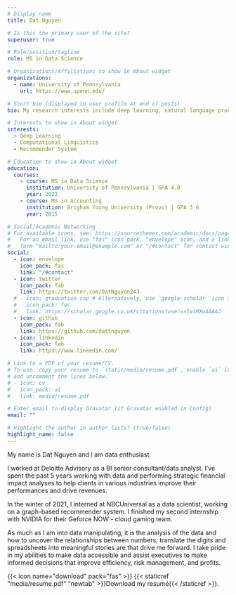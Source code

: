 ```yaml
---
# Display name
title: Dat Nguyen

# Is this the primary user of the site?
superuser: true

# Role/position/tagline
role: MS in Data Science

# Organizations/Affiliations to show in About widget
organizations:
  - name: University of Pennsylvania
    url: https://www.upenn.edu/

# Short bio (displayed in user profile at end of posts)
bio: My research interests include deep learning, natural language processing, and recommender system.

# Interests to show in About widget
interests:
  - Deep Learning
  - Computational Linguistics
  - Recommender System

# Education to show in About widget
education:
  courses:
    - course: MS in Data Science
      institution: University of Pennsylvania | GPA 4.0
      year: 2022
    - course: MS in Accounting
      institution: Brigham Young University (Provo) | GPA 3.6
      year: 2015

# Social/Academic Networking
# For available icons, see: https://sourcethemes.com/academic/docs/page-builder/#icons
#   For an email link, use "fas" icon pack, "envelope" icon, and a link in the
#   form "mailto:your-email@example.com" or "/#contact" for contact widget.
social:
  - icon: envelope
    icon_pack: fas
    link: "/#contact"
  - icon: twitter
    icon_pack: fab
    link: https://twitter.com/DatNguyen243
  # - icon: graduation-cap # Alternatively, use `google-scholar` icon from `ai` icon pack
  #   icon_pack: fas
  #   link: https://scholar.google.co.uk/citations?user=sIwtMXoAAAAJ
  - icon: github
    icon_pack: fab
    link: https://github.com/dattnguyen
  - icon: linkedin
    icon_pack: fab
    link: https://www.linkedin.com/

# Link to a PDF of your resume/CV.
# To use: copy your resume to `static/media/resume.pdf`, enable `ai` icons in `params.toml`,
# and uncomment the lines below.
# - icon: cv
#   icon_pack: ai
#   link: media/resume.pdf

# Enter email to display Gravatar (if Gravatar enabled in Config)
email: ""

# Highlight the author in author lists? (true/false)
highlight_name: false
---
```


My name is Dat Nguyen and I am data enthusiast.

I worked at Deloitte Advisory as a BI senior consultant/data analyst. I’ve spent the past 5 years working with data and performing strategic financial impact analyses to help clients in various industries improve their performances and drive revenues.

In the winter of 2021, I interned at NBCUniversal as a data scientist, working on a graph-based recommender system. I finished my second internship with NVIDIA for their Geforce NOW - cloud gaming team.

As much as I am into data manipulating, it is the analysis of the data and how to uncover the relationships between numbers, translate the digits and spreadsheets into meaningful stories are that drive me forward. I take pride in my abilities to make data accessible and assist executives to make informed decisions that improve efficiency, risk management, and profits.

{{< icon name="download" pack="fas" >}} {{< staticref "media/resume.pdf" "newtab" >}}Download my resumé{{< /staticref >}}.
